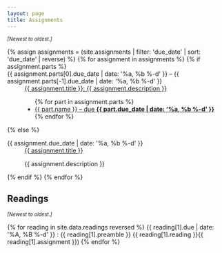 ```yaml
---
layout: page
title: Assignments
---
```


<i><small>[Newest to oldest.]</small></i>

<dl>
{% assign assignments = (site.assignments | filter: 'due_date' | sort: 'due_date' | reverse) %}
{% for assignment in assignments %}
{% if assignment.parts %}

<dt>{{ assignment.parts[0].due_date | date: '%a, %b %-d' }} – {{ assignment.parts[-1].due_date | date: '%a, %b %-d' }}</dt>
<dd><a href="{{ assignment.url }}">{{ assignment.title }}: {{ assignment.description }}</a><ul>
{% for part in assignment.parts %}
  <li><a href="{{ assignment.url }}#{{ part.tag }}">{{ part.name }} – due <b>{{ part.due_date | date: '%a, %b %-d' }}</b></a></li>
{% endfor %}
</ul></dd>

{% else %}

<dt>{{ assignment.due_date | date: '%a, %b %-d' }}</dt>
<dd><a href="{{ assignment.url }}">{{ assignment.title }}</a>
<p>{{ assignment.description }}</p></dd>

{% endif %}
{% endfor %}
</dl>


## Readings

<i><small>[Newest to oldest.]</small></i>

{% for reading in site.data.readings reversed %}
{{ reading[1].due | date: '%A, %B %-d' }}
: {{ reading[1].preamble }} {{ reading[1].reading }}{{ reading[1].assignment }})
{% endfor %}
